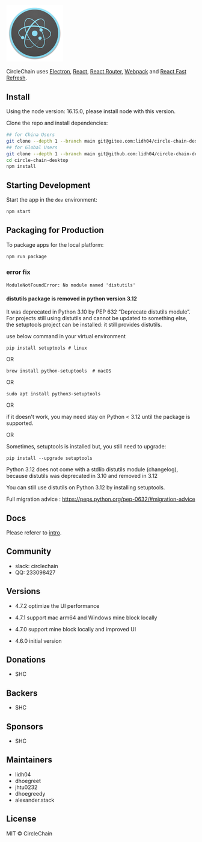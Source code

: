 <img src="./assets/icon.png" width="30%" />

<div>
  <p>
    CircleChain uses <a href="https://electron.atom.io/">Electron</a>, <a href="https://facebook.github.io/react/">React</a>, <a href="https://github.com/reactjs/react-router">React Router</a>, <a href="https://webpack.js.org/">Webpack</a> and <a href="https://www.npmjs.com/package/react-refresh">React Fast Refresh</a>.
  </p>
</div>

## Install

Using the node version: 16.15.0, please install node with this version.

Clone the repo and install dependencies:

```bash
## for China Users
git clone --depth 1 --branch main git@gitee.com:lidh04/circle-chain-desktop.git circle-chain-desktop
## for Global Users
git clone --depth 1 --branch main git@github.com:lidh04/circle-chain-desktop.git circle-chain-desktop
cd circle-chain-desktop
npm install
```

## Starting Development

Start the app in the `dev` environment:

```bash
npm start
```

## Packaging for Production

To package apps for the local platform:

```bash
npm run package
```

### error fix

```shell
ModuleNotFoundError: No module named 'distutils'
```

#### distutils package is removed in python version 3.12

It was deprecated in Python 3.10 by PEP 632 “Deprecate distutils module”. For projects still using distutils and cannot be updated to something else, the setuptools project can be installed: it still provides distutils.

use below command in your virtual environment

```shell
pip install setuptools # linux
```

OR

```shell
brew install python-setuptools  # macOS
```

OR

```shell
sudo apt install python3-setuptools
```

OR

if it doesn't work, you may need stay on Python < 3.12 until the package is supported.

OR

Sometimes, setuptools is installed but, you still need to upgrade:

```shell
pip install --upgrade setuptools
```

Python 3.12 does not come with a stdlib distutils module (changelog), because distutils was deprecated in 3.10 and removed in 3.12

You can still use distutils on Python 3.12 by installing setuptools.

Full migration advice : https://peps.python.org/pep-0632/#migration-advice

## Docs

Please referer to [intro](/lidh04/circle-chain-desktop/tree/main/docs/intro.md).

## Community

- slack: circlechain
- QQ: 233098427

## Versions

- 4.7.2 optimize the UI performance

- 4.7.1 support mac arm64 and Windows mine block locally

- 4.7.0 support mine block locally and improved UI

- 4.6.0 initial version

## Donations

- SHC

## Backers

- SHC

## Sponsors

- SHC

## Maintainers

- lidh04
- dhoegreet
- jhtu0232
- dhoegreedy
- alexander.stack

## License

MIT © CircleChain
